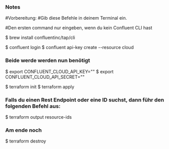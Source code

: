 ### Notes

#Vorbereitung: 
#Gib diese Befehle in deinem Terminal ein. 

#Den ersten command nur eingeben, wenn du kein Confluent CLI hast

$ brew install confluentinc/tap/cli

$ confluent login
$ confluent api-key create --resource cloud

### Beide werde werden nun benötigt

$ export CONFLUENT_CLOUD_API_KEY="<API Key>"
$ export CONFLUENT_CLOUD_API_SECRET="<API Secret>"

$ terraform init
$ terraform apply

### Falls du einen Rest Endpoint oder eine ID suchst, dann führ den folgenden Befehl aus:

$ terraform output resource-ids

### Am ende noch

$ terraform destroy